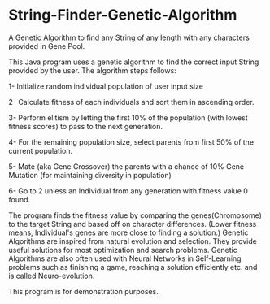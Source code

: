 # String-Finder-Genetic-Algorithm
A Genetic Algorithm to find any String of any length with any characters provided in Gene Pool.

This Java program uses a genetic algorithm to find the correct input String provided by the user.
The algorithm steps follows:

1- Initialize random individual population of user input size 

2- Calculate fitness of each individuals and sort them in ascending order.

3- Perform elitism by letting the first 10% of the population (with lowest fitness scores) to pass to the next generation.

4- For the remaining population size, select parents from first 50% of the current population.

5- Mate (aka Gene Crossover) the parents with a chance of 10% Gene Mutation (for maintaining diversity in population)

6- Go to 2 unless an Individual from any generation with fitness value 0 found.


The program finds the fitness value by comparing the genes(Chromosome) to the target String and based off on character differences. (Lower fitness means, Individual's genes are more close to finding a solution.)
Genetic Algorithms are inspired from natural evolution and selection. They provide useful solutions for most optimization and search problems. Genetic Algorithms are also often used with Neural Networks in Self-Learning problems such as finishing a game, reaching a solution efficiently etc. and is called Neuro-evolution.

This program is for demonstration purposes.
